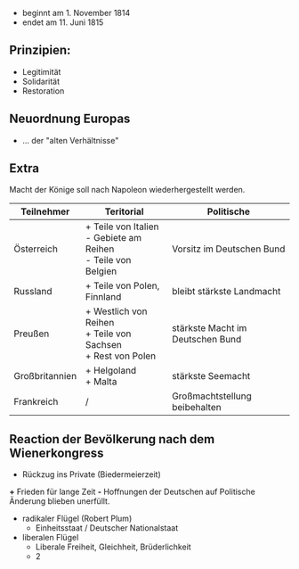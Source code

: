- beginnt am 1. November 1814
- endet am 11. Juni 1815

## Prinzipien:
- Legitimität
- Solidarität
- Restoration

## Neuordnung Europas

- ... der "alten Verhältnisse"

## Extra
Macht der Könige soll nach Napoleon wiederhergestellt werden.

| Teilnehmer     | Teritorial                                                        | Politische                       |
| -------------- | ----------------------------------------------------------------- | -------------------------------- |
| Österreich     | + Teile von Italien<br>- Gebiete am Reihen<br>- Teile von Belgien | Vorsitz im Deutschen Bund        |
| Russland       | + Teile von Polen, Finnland                                       | bleibt stärkste Landmacht        |
| Preußen        | + Westlich von Reihen<br>+ Teile von Sachsen<br>+ Rest von Polen  | stärkste Macht im Deutschen Bund |
| Großbritannien | + Helgoland<br>+ Malta                                            | stärkste Seemacht                |
| Frankreich     | /                                                                 | Großmachtstellung beibehalten    |

## Reaction der Bevölkerung nach dem Wienerkongress
- Rückzug ins Private (Biedermeierzeit)

**+** Frieden für lange Zeit
**-** Hoffnungen der Deutschen auf Politische Änderung blieben unerfüllt.

- radikaler Flügel (Robert Plum)
	- Einheitsstaat / Deutscher Nationalstaat
- liberalen Flügel
	- Liberale Freiheit, Gleichheit, Brüderlichkeit
	- 2